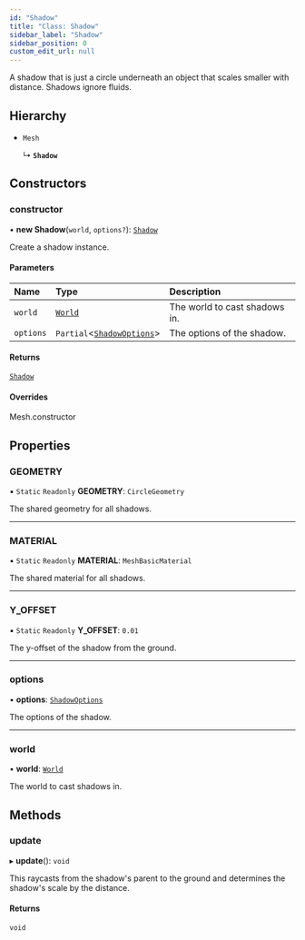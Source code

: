 ```yaml
---
id: "Shadow"
title: "Class: Shadow"
sidebar_label: "Shadow"
sidebar_position: 0
custom_edit_url: null
---
```


A shadow that is just a circle underneath an object that scales smaller with distance. Shadows ignore fluids.

## Hierarchy

- `Mesh`

  ↳ **`Shadow`**

## Constructors

### constructor

• **new Shadow**(`world`, `options?`): [`Shadow`](Shadow.md)

Create a shadow instance.

#### Parameters

| Name | Type | Description |
| :------ | :------ | :------ |
| `world` | [`World`](World.md) | The world to cast shadows in. |
| `options` | `Partial`\<[`ShadowOptions`](../modules.md#shadowoptions-166)\> | The options of the shadow. |

#### Returns

[`Shadow`](Shadow.md)

#### Overrides

Mesh.constructor

## Properties

### GEOMETRY

▪ `Static` `Readonly` **GEOMETRY**: `CircleGeometry`

The shared geometry for all shadows.

___

### MATERIAL

▪ `Static` `Readonly` **MATERIAL**: `MeshBasicMaterial`

The shared material for all shadows.

___

### Y\_OFFSET

▪ `Static` `Readonly` **Y\_OFFSET**: ``0.01``

The y-offset of the shadow from the ground.

___

### options

• **options**: [`ShadowOptions`](../modules.md#shadowoptions-166)

The options of the shadow.

___

### world

• **world**: [`World`](World.md)

The world to cast shadows in.

## Methods

### update

▸ **update**(): `void`

This raycasts from the shadow's parent to the ground and determines the shadow's scale by the distance.

#### Returns

`void`
